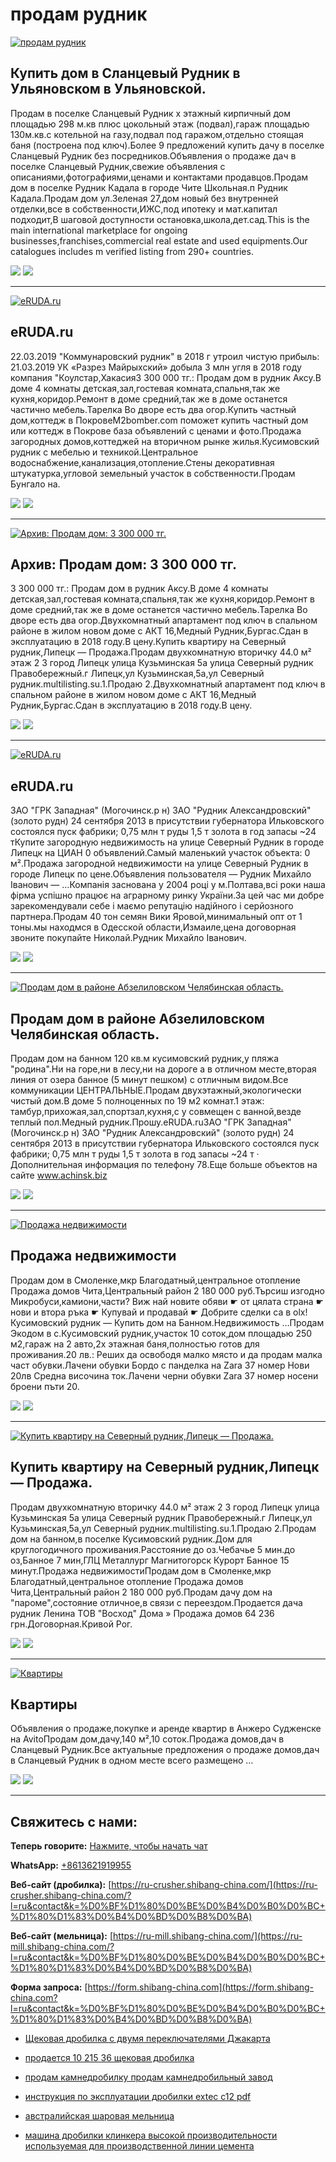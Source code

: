 # продам рудник

<a href="https://swt.shibang-china.com/?l=ru&img&k=%D0%BF%D1%80%D0%BE%D0%B4%D0%B0%D0%BC+%D1%80%D1%83%D0%B4%D0%BD%D0%B8%D0%BA" target="_blank">![продам рудник](http://static.shibang-china.com/all-800x300/984.jpg)</a>

## Купить дом в Сланцевый Рудник в Ульяновском в Ульяновской.
Продам в поселке Сланцевый Рудник х этажный кирпичный дом площадью 298 м.кв плюс цокольный этаж (подвал),гараж площадью 130м.кв.с котельной на газу,подвал под гаражом,отдельно стоящая баня (построена под ключ).Более 9 предложений купить дачу в поселке Сланцевый Рудник без посредников.Объявления о продаже дач в поселке Сланцевый Рудник,свежие объявления с описаниями,фотографиями,ценами и контактами продавцов.Продам дом в поселке Рудник Кадала в городе Чите Школьная.п Рудник Кадала.Продам дом ул.Зеленая 27,дом новый без внутренней отделки,все в собственности,ИЖС,под ипотеку и мат.капитал подходит,В шаговой доступности остановка,школа,дет.сад.This is the main international marketplace for ongoing businesses,franchises,commercial real estate and used equipments.Our catalogues includes m verified listing from 290+ countries.


<a href="https://whatsapp.shibangsoft.com/WhatsApp.php" target="_blank" title="WhatsApp">![](http://static.shibang-china.com/icon/whatsapp.png)</a> <a href="https://swt.shibang-china.com/?l=ru&icon&k=%D0%BF%D1%80%D0%BE%D0%B4%D0%B0%D0%BC+%D1%80%D1%83%D0%B4%D0%BD%D0%B8%D0%BA" target="_blank">![](http://static.shibang-china.com/icon/chat-ru.png)</a>

---

<a href="https://swt.shibang-china.com/?l=ru&img&k=%D0%BF%D1%80%D0%BE%D0%B4%D0%B0%D0%BC+%D1%80%D1%83%D0%B4%D0%BD%D0%B8%D0%BA" target="_blank">![eRUDA.ru](http://static.shibang-china.com/all-800x300/910.jpg)</a>

## eRUDA.ru
22.03.2019 &quot;Коммунаровский рудник&quot; в 2018 г утроил чистую прибыль: 21.03.2019 УК &#171;Разрез Майрыхский&#187; добыла 3 млн угля в 2018 году компания &quot;Коулстар,Хакасия3 300 000 тг.: Продам дом в рудник Аксу.В доме 4 комнаты детская,зал,гостевая комната,спальня,так же кухня,коридор.Ремонт в доме средний,так же в доме останется частично мебель.Тарелка Во дворе есть два огор.Купить частный дом,коттедж в ПокровеM2bomber.com поможет купить частный дом или коттедж в Покрове база объявлений с ценами и фото.Продажа загородных домов,коттеджей на вторичном рынке жилья.Кусимовский рудник с мебелью и техникой.Центральное водоснабжение,канализация,отопление.Стены декоративная штукатурка,угловой земельный участок в собственности.Продам Бунгало на.


<a href="https://whatsapp.shibangsoft.com/WhatsApp.php" target="_blank" title="WhatsApp">![](http://static.shibang-china.com/icon/whatsapp.png)</a> <a href="https://swt.shibang-china.com/?l=ru&icon&k=%D0%BF%D1%80%D0%BE%D0%B4%D0%B0%D0%BC+%D1%80%D1%83%D0%B4%D0%BD%D0%B8%D0%BA" target="_blank">![](http://static.shibang-china.com/icon/chat-ru.png)</a>

---

<a href="https://swt.shibang-china.com/?l=ru&img&k=%D0%BF%D1%80%D0%BE%D0%B4%D0%B0%D0%BC+%D1%80%D1%83%D0%B4%D0%BD%D0%B8%D0%BA" target="_blank">![Архив: Продам дом: 3 300 000 тг.](http://static.shibang-china.com/all-800x300/383.jpg)</a>

## Архив: Продам дом: 3 300 000 тг.
3 300 000 тг.: Продам дом в рудник Аксу.В доме 4 комнаты детская,зал,гостевая комната,спальня,так же кухня,коридор.Ремонт в доме средний,так же в доме останется частично мебель.Тарелка Во дворе есть два огор.Двухкомнатный апартамент под ключ в спальном районе в жилом новом доме с АКТ 16,Медный Рудник,Бургас.Сдан в эксплуатацию в 2018 году.В цену.Купить квартиру на Северный рудник,Липецк — Продажа.Продам двухкомнатную вторичку 44.0 м&#178; этаж 2 3 город Липецк улица Кузьминская 5а улица Северный рудник Правобережный.г Липецк,ул Кузьминская,5а,ул Северный рудник.multilisting.su.1.Пpодаю 2.Двухкомнатный апартамент под ключ в спальном районе в жилом новом доме с АКТ 16,Медный Рудник,Бургас.Сдан в эксплуатацию в 2018 году.В цену.


<a href="https://whatsapp.shibangsoft.com/WhatsApp.php" target="_blank" title="WhatsApp">![](http://static.shibang-china.com/icon/whatsapp.png)</a> <a href="https://swt.shibang-china.com/?l=ru&icon&k=%D0%BF%D1%80%D0%BE%D0%B4%D0%B0%D0%BC+%D1%80%D1%83%D0%B4%D0%BD%D0%B8%D0%BA" target="_blank">![](http://static.shibang-china.com/icon/chat-ru.png)</a>

---

<a href="https://swt.shibang-china.com/?l=ru&img&k=%D0%BF%D1%80%D0%BE%D0%B4%D0%B0%D0%BC+%D1%80%D1%83%D0%B4%D0%BD%D0%B8%D0%BA" target="_blank">![eRUDA.ru](http://static.shibang-china.com/all-800x300/1493.jpg)</a>

## eRUDA.ru
ЗАО &quot;ГРК Западная&quot; (Могочинск.р н) ЗАО &quot;Рудник Александровский&quot; (золото рудн) 24 сентября 2013 в присутствии губернатора Ильковского состоялся пуск фабрики; 0,75 млн т руды 1,5 т золота в год запасы ~24 тКупите загородную недвижимость на улице Северный Рудник в городе Липецк на ЦИАН 0 объявлений.Самый маленький участок объекта: 0 м&#178;.Продажа загородной недвижимости на улице Северный Рудник в городе Липецк по цене.Объявления пользователя — Рудник Михайло Іванович — …Компанія заснована у 2004 році у м.Полтава,всі роки наша фірма успішно працює на аграрному ринку України.За цей час ми добре зарекомендували себе і маємо репутацію надійного і серйозного партнера.Продам 40 тон семян Вики Яровой,минимальный опт от 1 тоны.мы находмся в Одесской области,Измаиле,цена договорная звоните покупайте Николай.Рудник Михайло Іванович.


<a href="https://whatsapp.shibangsoft.com/WhatsApp.php" target="_blank" title="WhatsApp">![](http://static.shibang-china.com/icon/whatsapp.png)</a> <a href="https://swt.shibang-china.com/?l=ru&icon&k=%D0%BF%D1%80%D0%BE%D0%B4%D0%B0%D0%BC+%D1%80%D1%83%D0%B4%D0%BD%D0%B8%D0%BA" target="_blank">![](http://static.shibang-china.com/icon/chat-ru.png)</a>

---

<a href="https://swt.shibang-china.com/?l=ru&img&k=%D0%BF%D1%80%D0%BE%D0%B4%D0%B0%D0%BC+%D1%80%D1%83%D0%B4%D0%BD%D0%B8%D0%BA" target="_blank">![Продам дом в районе Абзелиловском Челябинская область.](http://static.shibang-china.com/all-800x300/513.jpg)</a>

## Продам дом в районе Абзелиловском Челябинская область.
Продам дом на банном 120 кв.м кусимовский рудник,у пляжа &quot;родина&quot;.Ни на горе,ни в лесу,ни на дороге а в отличном месте,вторая линия от озера банное (5 минут пешком) с отличным видом.Все коммуникации ЦЕНТРАЛЬНЫЕ.Продам двухэтажный,экологически чистый дом.В доме 5 полноценных по 19 м2 комнат.1 этаж: тамбур,прихожая,зал,спортзал,кухня,с у совмещен с ванной,везде теплый пол.Медный рудник.Прошу.eRUDA.ruЗАО &quot;ГРК Западная&quot; (Могочинск.р н) ЗАО &quot;Рудник Александровский&quot; (золото рудн) 24 сентября 2013 в присутствии губернатора Ильковского состоялся пуск фабрики; 0,75 млн т руды 1,5 т золота в год запасы ~24 т&nbsp;&#0183;&#32;Дополнительная информация по телефону 78.Еще больше объектов на сайте www.achinsk.biz


<a href="https://whatsapp.shibangsoft.com/WhatsApp.php" target="_blank" title="WhatsApp">![](http://static.shibang-china.com/icon/whatsapp.png)</a> <a href="https://swt.shibang-china.com/?l=ru&icon&k=%D0%BF%D1%80%D0%BE%D0%B4%D0%B0%D0%BC+%D1%80%D1%83%D0%B4%D0%BD%D0%B8%D0%BA" target="_blank">![](http://static.shibang-china.com/icon/chat-ru.png)</a>

---

<a href="https://swt.shibang-china.com/?l=ru&img&k=%D0%BF%D1%80%D0%BE%D0%B4%D0%B0%D0%BC+%D1%80%D1%83%D0%B4%D0%BD%D0%B8%D0%BA" target="_blank">![Продажа недвижимости](http://static.shibang-china.com/all-800x300/998.jpg)</a>

## Продажа недвижимости
Продам дом в Смоленке,мкр Благодатный,центральное отопление Продажа домов Чита,Центральный район 2 180 000 руб.Търсиш изгодно Микробуси,камиони,части? Виж най новите обяви ☛ от цялата страна ☛ нови и втора ръка ☛ Купувай и продавай ☛ Добрите сделки са в olx!Кусимовский рудник — Купить дом на Банном.Недвижимость …Продам Экодом в с.Кусимовский рудник,участок 10 соток,дом площадью 250 м2,гараж на 2 авто,2х этажная баня,полностью готов для проживания.20 лв.: Реших да освободя малко място и да продам малка част обувки.Лачени обувки Бордо с панделка на Zara 37 номер Нови 20лв Средна височина ток.Лачени черни обувки Zara 37 номер носени броени пъти 20.


<a href="https://whatsapp.shibangsoft.com/WhatsApp.php" target="_blank" title="WhatsApp">![](http://static.shibang-china.com/icon/whatsapp.png)</a> <a href="https://swt.shibang-china.com/?l=ru&icon&k=%D0%BF%D1%80%D0%BE%D0%B4%D0%B0%D0%BC+%D1%80%D1%83%D0%B4%D0%BD%D0%B8%D0%BA" target="_blank">![](http://static.shibang-china.com/icon/chat-ru.png)</a>

---

<a href="https://swt.shibang-china.com/?l=ru&img&k=%D0%BF%D1%80%D0%BE%D0%B4%D0%B0%D0%BC+%D1%80%D1%83%D0%B4%D0%BD%D0%B8%D0%BA" target="_blank">![Купить квартиру на Северный рудник,Липецк — Продажа.](http://static.shibang-china.com/all-800x300/443.jpg)</a>

## Купить квартиру на Северный рудник,Липецк — Продажа.
Продам двухкомнатную вторичку 44.0 м&#178; этаж 2 3 город Липецк улица Кузьминская 5а улица Северный рудник Правобережный.г Липецк,ул Кузьминская,5а,ул Северный рудник.multilisting.su.1.Пpодаю 2.Продам дом на банном,в поселке Кусимовский рудник.Дом для круглогодичного проживания.Расcтояние до оз.Чебачье 5 мин.до оз,Банное 7 мин,ГЛЦ Металлург Магнитогорск Курорт Банное 15 минут.Продажа недвижимостиПродам дом в Смоленке,мкр Благодатный,центральное отопление Продажа домов Чита,Центральный район 2 180 000 руб.Продам дачу дом на &quot;пароме&quot;,состояние отличное,в связи с переездом.Продается дача рудник Ленина ТОВ &quot;Восход&quot; Дома &#187; Продажа домов 64 236 грн.Договорная.Кривой Рог.


<a href="https://whatsapp.shibangsoft.com/WhatsApp.php" target="_blank" title="WhatsApp">![](http://static.shibang-china.com/icon/whatsapp.png)</a> <a href="https://swt.shibang-china.com/?l=ru&icon&k=%D0%BF%D1%80%D0%BE%D0%B4%D0%B0%D0%BC+%D1%80%D1%83%D0%B4%D0%BD%D0%B8%D0%BA" target="_blank">![](http://static.shibang-china.com/icon/chat-ru.png)</a>

---

<a href="https://swt.shibang-china.com/?l=ru&img&k=%D0%BF%D1%80%D0%BE%D0%B4%D0%B0%D0%BC+%D1%80%D1%83%D0%B4%D0%BD%D0%B8%D0%BA" target="_blank">![Квартиры](http://static.shibang-china.com/all-800x300/1388.jpg)</a>

## Квартиры
Объявления о продаже,покупке и аренде квартир в Анжеро Судженске на AvitoПродам дом,дачу,140 м&#178;,10 соток.Продажа домов,дач в Сланцевый Рудник.Все актуальные предложения о продаже домов,дач в Сланцевый Рудник в одном месте всего размещено …

<a href="https://whatsapp.shibangsoft.com/WhatsApp.php" target="_blank" title="WhatsApp">![](http://static.shibang-china.com/icon/whatsapp.png)</a> <a href="https://swt.shibang-china.com/?l=ru&icon&k=%D0%BF%D1%80%D0%BE%D0%B4%D0%B0%D0%BC+%D1%80%D1%83%D0%B4%D0%BD%D0%B8%D0%BA" target="_blank">![](http://static.shibang-china.com/icon/chat-ru.png)</a>

---
## Свяжитесь с нами:

**Теперь говорите:** [Нажмите, чтобы начать чат](https://swt.shibang-china.com?l=ru&contact&k=%D0%BF%D1%80%D0%BE%D0%B4%D0%B0%D0%BC+%D1%80%D1%83%D0%B4%D0%BD%D0%B8%D0%BA)

**WhatsApp:**  [+8613621919955](https://whatsapp.shibangsoft.com/WhatsApp.php)

**Веб-сайт (дробилка):** [https://ru-crusher.shibang-china.com/](https://ru-crusher.shibang-china.com/?l=ru&contact&k=%D0%BF%D1%80%D0%BE%D0%B4%D0%B0%D0%BC+%D1%80%D1%83%D0%B4%D0%BD%D0%B8%D0%BA)

**Веб-сайт (мельница):** [https://ru-mill.shibang-china.com/](https://ru-mill.shibang-china.com/?l=ru&contact&k=%D0%BF%D1%80%D0%BE%D0%B4%D0%B0%D0%BC+%D1%80%D1%83%D0%B4%D0%BD%D0%B8%D0%BA)

**Форма запроса:** [https://form.shibang-china.com](https://form.shibang-china.com?l=ru&contact&k=%D0%BF%D1%80%D0%BE%D0%B4%D0%B0%D0%BC+%D1%80%D1%83%D0%B4%D0%BD%D0%B8%D0%BA)

* [Щековая дробилка с двумя переключателями Джакарта](../133/%D0%A9%D0%B5%D0%BA%D0%BE%D0%B2%D0%B0%D1%8F%20%D0%B4%D1%80%D0%BE%D0%B1%D0%B8%D0%BB%D0%BA%D0%B0%20%D1%81%20%D0%B4%D0%B2%D1%83%D0%BC%D1%8F%20%D0%BF%D0%B5%D1%80%D0%B5%D0%BA%D0%BB%D1%8E%D1%87%D0%B0%D1%82%D0%B5%D0%BB%D1%8F%D0%BC%D0%B8%20%D0%94%D0%B6%D0%B0%D0%BA%D0%B0%D1%80%D1%82%D0%B0.md)

* [продается 10 215 36 щековая дробилка](../135/%D0%BF%D1%80%D0%BE%D0%B4%D0%B0%D0%B5%D1%82%D1%81%D1%8F%2010%20215%2036%20%D1%89%D0%B5%D0%BA%D0%BE%D0%B2%D0%B0%D1%8F%20%D0%B4%D1%80%D0%BE%D0%B1%D0%B8%D0%BB%D0%BA%D0%B0.md)

* [продам камнедробилку продам камнедробильный завод](../131/%D0%BF%D1%80%D0%BE%D0%B4%D0%B0%D0%BC%20%D0%BA%D0%B0%D0%BC%D0%BD%D0%B5%D0%B4%D1%80%D0%BE%D0%B1%D0%B8%D0%BB%D0%BA%D1%83%20%D0%BF%D1%80%D0%BE%D0%B4%D0%B0%D0%BC%20%D0%BA%D0%B0%D0%BC%D0%BD%D0%B5%D0%B4%D1%80%D0%BE%D0%B1%D0%B8%D0%BB%D1%8C%D0%BD%D1%8B%D0%B9%20%D0%B7%D0%B0%D0%B2%D0%BE%D0%B4.md)

* [инструкция по эксплуатации дробилки extec c12 pdf](../131/%D0%B8%D0%BD%D1%81%D1%82%D1%80%D1%83%D0%BA%D1%86%D0%B8%D1%8F%20%D0%BF%D0%BE%20%D1%8D%D0%BA%D1%81%D0%BF%D0%BB%D1%83%D0%B0%D1%82%D0%B0%D1%86%D0%B8%D0%B8%20%D0%B4%D1%80%D0%BE%D0%B1%D0%B8%D0%BB%D0%BA%D0%B8%20extec%20c12%20pdf.md)

* [австралийская шаровая мельница](../132/%D0%B0%D0%B2%D1%81%D1%82%D1%80%D0%B0%D0%BB%D0%B8%D0%B9%D1%81%D0%BA%D0%B0%D1%8F%20%D1%88%D0%B0%D1%80%D0%BE%D0%B2%D0%B0%D1%8F%20%D0%BC%D0%B5%D0%BB%D1%8C%D0%BD%D0%B8%D1%86%D0%B0.md)

* [машина дробилки клинкера высокой производительности используемая для производственной линии цемента](../131/%D0%BC%D0%B0%D1%88%D0%B8%D0%BD%D0%B0%20%D0%B4%D1%80%D0%BE%D0%B1%D0%B8%D0%BB%D0%BA%D0%B8%20%D0%BA%D0%BB%D0%B8%D0%BD%D0%BA%D0%B5%D1%80%D0%B0%20%D0%B2%D1%8B%D1%81%D0%BE%D0%BA%D0%BE%D0%B9%20%D0%BF%D1%80%D0%BE%D0%B8%D0%B7%D0%B2%D0%BE%D0%B4%D0%B8%D1%82%D0%B5%D0%BB%D1%8C%D0%BD%D0%BE%D1%81%D1%82%D0%B8%20%D0%B8%D1%81%D0%BF%D0%BE%D0%BB%D1%8C%D0%B7%D1%83%D0%B5%D0%BC%D0%B0%D1%8F%20%D0%B4%D0%BB%D1%8F%20%D0%BF%D1%80%D0%BE%D0%B8%D0%B7%D0%B2%D0%BE%D0%B4%D1%81%D1%82%D0%B2%D0%B5%D0%BD%D0%BD%D0%BE%D0%B9%20%D0%BB%D0%B8%D0%BD%D0%B8%D0%B8%20%D1%86%D0%B5%D0%BC%D0%B5%D0%BD%D1%82%D0%B0.md)
